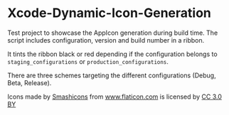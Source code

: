 # Xcode-Dynamic-Icon-Generation
Test project to showcase the AppIcon generation during build time.
The script includes configuration, version and build number in a ribbon. 

It tints the ribbon black or red depending if the configuration belongs to `staging_configurations` or `production_configurations`. 

There are three schemes targeting the different configurations (Debug, Beta, Release).

<div>Icons made by <a href="https://www.flaticon.com/authors/smashicons" title="Smashicons">Smashicons</a> from <a href="https://www.flaticon.com/"             title="Flaticon">www.flaticon.com</a> is licensed by <a href="http://creativecommons.org/licenses/by/3.0/"             title="Creative Commons BY 3.0" target="_blank">CC 3.0 BY</a></div>
